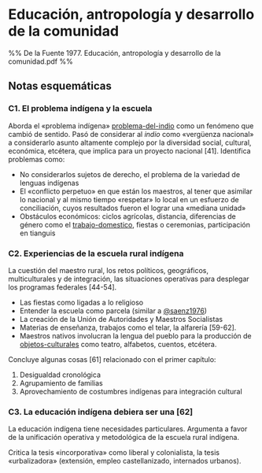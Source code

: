 # Educación, antropología y desarrollo de la comunidad

%% De la Fuente 1977. Educación, antropología y desarrollo de la comunidad.pdf %%

## Notas esquemáticas

### C1. El problema indígena y la escuela

Aborda el «problema indígena» [problema-del-indio](problema-del-indio.md) como un fenómeno que cambió de sentido. Pasó de considerar al *indio* como «vergüenza nacional» a considerarlo asunto altamente complejo por la diversidad social, cultural, económica, etcétera, que implica para un proyecto nacional [41]. Identifica problemas como:

* No considerarlos sujetos de derecho, el problema de la variedad de lenguas indígenas
* El «conflicto perpetuo» en que están los maestros, al tener que asimilar lo nacional y al mismo tiempo «respetar» lo local en un esfuerzo de conciliación, cuyos resultados fueron el lograr una «mediana unidad»
* Obstáculos económicos: ciclos agrícolas, distancia, diferencias de género como el [trabajo-domestico](trabajo-domestico.md), fiestas o ceremonias, participación en tianguis

### C2. Experiencias de la escuela rural indígena

La cuestión del maestro rural, los retos políticos, geográficos, multiculturales y de integración, las situaciones operativas para desplegar los programas federales [44-54].

* Las fiestas como ligadas a lo religioso
* Entender la escuela como parcela (similar a [@saenz1976](@saenz1976.md))
* La creación de la Unión de Autoridades y Maestros Socialistas
* Materias de enseñanza, trabajos como el telar, la alfarería [59-62].
* Maestros nativos involucran la lengua del pueblo para la producción de [objetos-culturales](objetos-culturales.md) como teatro, alfabetos, cuentos, etcétera.

Concluye algunas cosas [61] relacionado con el primer capítulo:

1. Desigualdad cronológica
1. Agrupamiento de familias
1. Aprovechamiento de costumbres indígenas para integración cultural

### C3. La educación indígena debiera ser una [62]

La educación indígena tiene necesidades particulares. Argumenta a favor de la unificación operativa y metodológica de la escuela rural indígena.

Critica la tesis «incorporativa» como liberal y colonialista, la tesis «urbalizadora» (extensión, empleo castellanizado, internados urbanos).

